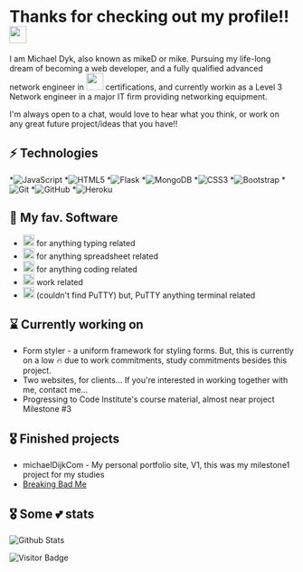 # Thanks for checking out my profile!! <img src="https://raw.githubusercontent.com/aemmadi/aemmadi/master/wave.gif" width="30px">

I am Michael Dyk, also known as mikeD or mike. Pursuing my life-long dream of becoming a web developer, and a fully qualified advanced network engineer in <img src="https://simpleicons.org/icons/cisco.svg" height="30px" width="30px"> certifications, and currently workin as a Level 3 Network engineer in a major IT firm providing networking equipment. 

I'm always open to a chat, would love to hear what you think, or work on any great future project/ideas that you have!!

## ⚡ Technologies

*![JavaScript](https://img.shields.io/badge/-JavaScript-black?style=flat-square&logo=javascript)
*![HTML5](https://img.shields.io/badge/-HTML5-E34F26?style=flat-square&logo=html5&logoColor=white)
*![Flask](https://img.shields.io/badge/-Flask-181717?style=flat-square&logo=Flask)
*![MongoDB](https://img.shields.io/badge/-MongoDB-181717?style=flat-square&logo=mongodb)
*![CSS3](https://img.shields.io/badge/-CSS3-1572B6?style=flat-square&logo=css3)
*![Bootstrap](https://img.shields.io/badge/-Bootstrap-563D7C?style=flat-square&logo=bootstrap)
*![Git](https://img.shields.io/badge/-Git-black?style=flat-square&logo=git)
*![GitHub](https://img.shields.io/badge/-GitHub-181717?style=flat-square&logo=github)
*![Heroku](https://img.shields.io/badge/-Heroku-181717?style=flat-square&logo=heroku)

## 💾 My fav. Software

* <img src="https://simpleicons.org/icons/microsoftword.svg" height="20px" width="20px"> for anything typing related
* <img src="https://simpleicons.org/icons/microsoftexcel.svg" height="20px" width="20px"> for anything spreadsheet related
* <img src="https://simpleicons.org/icons/visualstudiocode.svg" height="20px" width="20px"> for anything coding related
* <img src="https://simpleicons.org/icons/salesforce.svg" height="20px" width="20px"> work related
* <img src="https://simpleicons.org/icons/windowsterminal.svg" height="20px" width="20px"> (couldn't find PuTTY) but, PuTTY anything terminal related


## ⌛️ Currently working on

* Form styler - a uniform framework for styling forms. But, this is currently on a low 🔥 due to work commitments, study commitments besides this project.
* Two websites, for clients... If you're interested in working together with me, contact me...
* Progressing to Code Institute's course material, almost near project Milestone #3

## 🎖 Finished projects

* michaelDijkCom - My personal portfolio site, V1, this was my milestone1 project for my studies
* [Breaking Bad Me](https://michaeldijk.github.io/breakingbadme/)



## 🎖 Some 💕 stats
![Github Stats](https://github-readme-stats.vercel.app/api?username=michaeldijk&count_private=true&show_icons=true&include_all_commits=true)

![Visitor Badge](https://visitor-badge.laobi.icu/badge?page_id=michaeldijk)
